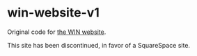 # win-website-v1

Original code for [the WIN website](https://www.womeninvestorsnetwork.org/). 

This site has been discontinued, in favor of a SquareSpace site. 
